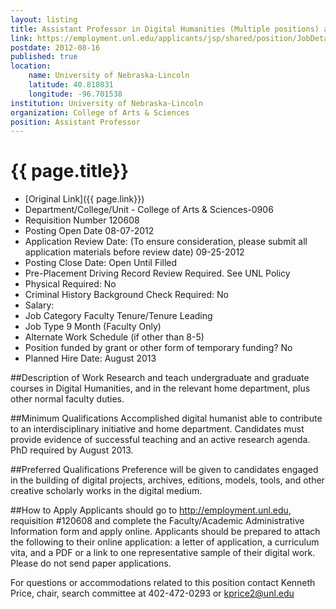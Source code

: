 ```yaml
---
layout: listing
title: Assistant Professor in Digital Humanities (Multiple positions) at University of Nebraska-Lincoln
link: https://employment.unl.edu/applicants/jsp/shared/position/JobDetails_css.jsp?postingId=270074
postdate: 2012-08-16
published: true
location:
    name: University of Nebraska-Lincoln
    latitude: 40.818031
    longitude: -96.701538
institution: University of Nebraska-Lincoln
organization: College of Arts & Sciences
position: Assistant Professor
---
```



# {{ page.title}}

* [Original Link]({{ page.link}})
* Department/College/Unit - College of Arts & Sciences-0906  
* Requisition Number 120608  
* Posting Open Date 08-07-2012  
* Application Review Date: (To ensure consideration, please submit all application materials before review date) 09-25-2012  
* Posting Close Date: Open Until Filled
* Pre-Placement Driving Record Review Required. See UNL Policy
* Physical Required: No  
* Criminal History Background Check Required: No
* Salary: 
* Job Category Faculty Tenure/Tenure Leading  
* Job Type 9 Month (Faculty Only)  
* Alternate Work Schedule (if other than 8-5)  
* Position funded by grant or other form of temporary funding? No
* Planned Hire Date: August 2013

##Description of Work
Research and teach undergraduate and graduate courses in Digital Humanities, and in the relevant home department, plus other normal faculty duties.  

##Minimum Qualifications
Accomplished digital humanist able to contribute to an interdisciplinary initiative and home department. Candidates must provide evidence of successful teaching and an active research agenda. PhD required by August 2013.

##Preferred Qualifications
Preference will be given to candidates engaged in the building of digital projects, archives, editions, models, tools, and other creative scholarly works in the digital medium.  

##How to Apply
Applicants should go to http://employment.unl.edu, requisition #120608 and complete the Faculty/Academic Administrative Information form and apply online. Applicants should be prepared to attach the following to their online application: a letter of application, a curriculum vita, and a PDF or a link to one representative sample of their digital work. Please do not send paper applications.

For questions or accommodations related to this position contact Kenneth Price, chair, search committee at 402-472-0293 or kprice2@unl.edu